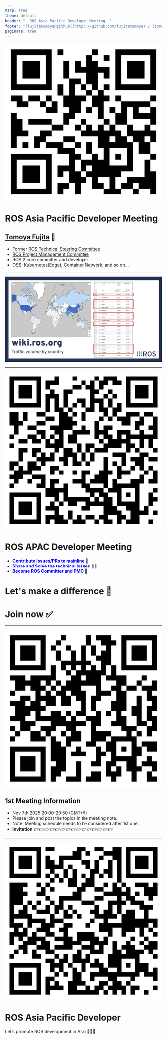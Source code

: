 ```yaml
---
marp: true
theme: default
header: "__ROS Asia Pacific Developer Meeting__"
footer: "[fujitatomoya@github](https://github.com/fujitatomoya) / [tomoyafujita@linkedin](https://www.linkedin.com/in/tomoya-fujita-5bb656b6/)"
paginate: true
---
```


![bg right:25% 75%](./images/fujitatomoya-github.com.png)

# ROS Asia Pacific Developer Meeting

## [Tomoya Fujita](https://github.com/fujitatomoya) 👋

- Former [ROS Technical Steering Committee](https://docs.ros.org/en/foxy/The-ROS2-Project/Governance/ROS2-TSC-Charter.html)
- [ROS Project Management Committee](https://docs.ros.org/en/rolling/The-ROS2-Project/Governance.html#current-ros-pmc-constituents)
- ROS 2 core committer and developer
- OSS: Kubernetes(Edge), Container Network, and so on...

<!---
Comment here
--->

---

![bg 90%](./images/ros_wiki_traffic_volume.png)

<!---
- We do love ROS / Robots / Robotics 🤖🦾🦿 I mean... who doesn't?
- Possibly thousands millions of active users 👥👥👥
- That means way much more use cases and requirements 📝
- There gotta be more issues / feature requests 🆕🛠️
--->

---

<style>
.blue-bold {
  color: blue;
  font-weight: bold;
}
</style>

![bg right:30% 70%](./images/ros_apac_developer_kaigi_github.png)

# ROS APAC Developer Meeting

- <span class="blue-bold">Contribute Issues/PRs to mainline</span> 🤖
- <span class="blue-bold">Share and Solve the technical issues</span> 👩‍💻
- <span class="blue-bold">Become ROS Committer and PMC</span> 🚀

# Let's make a difference 💪
# Join now ✅

<!---
In temporary, github repository is under my private namespace.
But I would love to donate and move this repository if organization needs to be established.
--->

---

![bg right:30% 70%](./images/invitation_1st_meeting.png)

## 1st Meeting Information

- Nov 7th 2025 20:00-20:50 (GMT+9) 
- Please join and post the topics in the meeting note.
- Note: Meeting schedule needs to be considered after 1st one.
- **Invitation** 👉👉👉👉👉👉👉👉👉👉👉👉👉👉👉

<!---
Comment here
--->

---

![bg right:30% 70%](./images/ros_apac_developer_meeting_googlegroup.png)

# ROS Asia Pacific Developer 

<span class="red-bold">Let’s promote ROS development in Asia</span> 🥊🥊🥊

<!---
Comment here
--->
